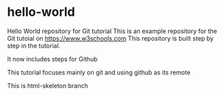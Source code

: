 # hello-world
Hello World repository for Git tutorial
This is an example repository for the Git tutoial on
https://www.w3schools.com
This repository is built step by step in the tutorial.

It now includes steps for Github

This tutorial focuses mainly on git and using github as its remote


This is html-skeleton branch
